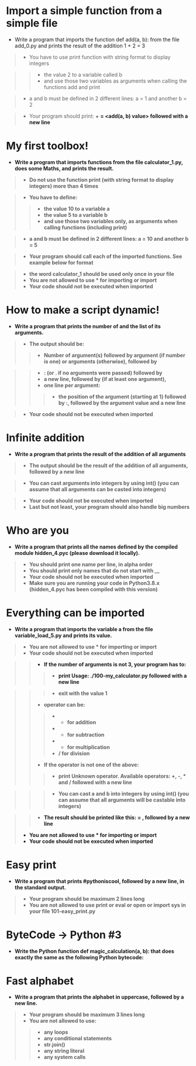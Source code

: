 # Import a simple function from a simple file
* Write a program that imports the function def add(a, b): from the file add_0.py and prints the result of the addition 1 + 2 = 3

> * You have to use print function with string format to display integers

> > * the value 2 to a variable called b
> > * and use those two variables as arguments when calling the functions add and print

> * a and b must be defined in 2 different lines: a = 1 and another b = 2

> * Your program should print: <a value> + <b value> = <add(a, b) value> followed with a new line


#  My first toolbox!
* Write a program that imports functions from the file calculator_1.py, does some Maths, and prints the result.

> * Do not use the function print (with string format to display integers) more than 4 times

> * You have to define:
> > * the value 10 to a variable a
> > * the value 5 to a variable b
> > * and use those two variables only, as arguments when calling functions (including print)

> * a and b must be defined in 2 different lines: a = 10 and another b = 5

> * Your program should call each of the imported functions. See example below for format

> * the word calculator_1 should be used only once in your file
> * You are not allowed to use * for importing or __import__
> * Your code should not be executed when imported

# How to make a script dynamic!
* Write a program that prints the number of and the list of its arguments.

> * The output should be:
> > * Number of argument(s) followed by argument (if number is one) or arguments (otherwise), followed by

> > * : (or . if no arguments were passed) followed by
> > * a new line, followed by (if at least one argument),
> > * one line per argument:
> > > * the position of the argument (starting at 1) followed by :, followed by the argument value and a new line

> * Your code should not be executed when imported
# Infinite addition
* Write a program that prints the result of the addition of all arguments

> * The output should be the result of the addition of all arguments, followed by a new line

> * You can cast arguments into integers by using int() (you can assume that all arguments can be casted into integers)

> * Your code should not be executed when imported
> * Last but not least, your program should also handle big numbers

# Who are you
* Write a program that prints all the names defined by the compiled module hidden_4.pyc (please download it locally).

> * You should print one name per line, in alpha order
> * You should print only names that do not start with __
> * Your code should not be executed when imported
> * Make sure you are running your code in Python3.8.x (hidden_4.pyc has been compiled with this version)


# Everything can be imported
* Write a program that imports the variable a from the file variable_load_5.py and prints its value.

> * You are not allowed to use * for importing or __import__
> * Your code should not be executed when imported

> > * If the number of arguments is not 3, your program has to:
> > > * print Usage: ./100-my_calculator.py <a> <operator> <b> followed with a new line

> > > * exit with the value 1
> > * operator can be:
> > > * + for addition
> > > * - for subtraction
> > > * * for multiplication
> > > * / for division
> > * If the operator is not one of the above:
> > > * print Unknown operator. Available operators: +, -, * and / followed with a new line

> > > * You can cast a and b into integers by using int() (you can assume that all arguments will be castable into integers)

> > * The result should be printed like this: <a> <operator> <b> = <result>, followed by a new line
> * You are not allowed to use * for importing or __import__
> * Your code should not be executed when imported

# Easy print
* Write a program that prints #pythoniscool, followed by a new line, in the standard output.

> * Your program should be maximum 2 lines long
> * You are not allowed to use print or eval or open or import sys in your file 101-easy_print.py


# ByteCode -> Python #3
* Write the Python function def magic_calculation(a, b): that does exactly the same as the following Python bytecode:


#  Fast alphabet
* Write a program that prints the alphabet in uppercase, followed by a new line.
> * Your program should be maximum 3 lines long
> * You are not allowed to use:
> > * any loops
> > * any conditional statements
> > * str.join()
> > * any string literal
> > * any system calls











